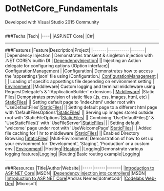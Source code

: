 # DotNetCore_Fundamentals 

Developed with Visual Studio 2015 Community

---

###Techs
|Tech|
|----|
|ASP.NET Core|
|C#|

---

###Features
|Feature|Description|Project|
|-------|-----------|-------|
|Dependency Injection | Demonstrates transient & singleton injection with .NET CORE's builtin DI | [DependencyInjection](https://github.com/Apollo013/DotNetCore_Fundamentals/tree/master/DependencyInjection)|
|| Injecting an Action delegate for configuring options (IOption interface)| [ConfigurationManagement](https://github.com/Apollo013/DotNetCore_Fundamentals/tree/master/ConfigurationManagement) |
|Configuration| Demonstrates how to access the 'appsettings'json' file using IConfiguration.| [ConfigurationManagement](https://github.com/Apollo013/DotNetCore_Fundamentals/tree/master/ConfigurationManagement) |
| | Loading of specific appsettings file depending on environment setting  | [Environment](https://github.com/Apollo013/DotNetCore_Fundamentals/blob/master/Environment/Startup.cs)|
|Middleware| Custom logging and terminal middleware using RequestDelegate's & 'IApplicationBuilder' extensions | [Middleware](https://github.com/Apollo013/DotNetCore_Fundamentals/tree/master/Middleware)|
|Static Files| Demonstrates provision of static files (.js, css, images, html,  etc) | [StaticFiles](https://github.com/Apollo013/DotNetCore_Fundamentals/tree/master/StaticFiles)|
|| Setting default page to 'index.html' under root with 'UseDefaultFiles'|[StaticFiles](https://github.com/Apollo013/DotNetCore_Fundamentals/tree/master/StaticFiles)|
|| Setting default page to a different html page with 'DefaultFilesOptions'|[StaticFiles](https://github.com/Apollo013/DotNetCore_Fundamentals/tree/master/StaticFiles)|
|| Serving up images stored outside root with 'StaticFileOptions'|[StaticFiles](https://github.com/Apollo013/DotNetCore_Fundamentals/tree/master/StaticFiles)|
|| Combining 'UseDefaultFiles()' & 'UseStaticFiles()' with 'UseFileServer'|[StaticFiles](https://github.com/Apollo013/DotNetCore_Fundamentals/tree/master/StaticFiles)|
|| Setting default 'welcome' page under root with 'UseWelcomePage'|[StaticFiles](https://github.com/Apollo013/DotNetCore_Fundamentals/tree/master/StaticFiles)|
|| Added file caching for 1 hr to middleware |[StaticFiles](https://github.com/Apollo013/DotNetCore_Fundamentals/tree/master/StaticFiles)|
|| Enabled Directory Browsing |[StaticFiles](https://github.com/Apollo013/DotNetCore_Fundamentals/tree/master/StaticFiles)|
|Muti-Environment| Demonstration of how to set up your environment for 'Development', 'Staging', 'Production' or a custom env.| [Environment](https://github.com/Apollo013/DotNetCore_Fundamentals/blob/master/Environment/Startup.cs)|
|Hosting||[Hosting](https://github.com/Apollo013/DotNetCore_Fundamentals/tree/master/Hosting)|
|Logging|Demonstrate various logging features|[Logging](https://github.com/Apollo013/DotNetCore_Fundamentals/blob/master/Logging)|
|Routing|Basic routing example|[Logging](https://github.com/Apollo013/DotNetCore_Fundamentals/blob/master/Logging/Startup.cs)|

---

###Resources
|Title|Author|Website|
|-----|------|-------|
|[Introduction to ASP.NET Core](https://docs.microsoft.com/en-us/aspnet/core/)||MSDN|
|[Dependency injection into controllers](https://docs.microsoft.com/en-us/aspnet/core/mvc/controllers/dependency-injection#accessing-settings-from-a-controller)||MSDN|
|[Introduction to ASP.NET Core](https://dotnetcodr.com/2017/01/16/introduction-to-asp-net-core-part-1-anatomy-of-an-empty-web-project/)|Andras Nemes|dotnetcodr|
|[Codelabs Web-Dex](https://github.com/Microsoft-Build-2016/CodeLabs-WebDev)| |Microsoft|
